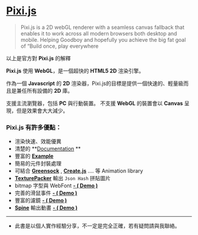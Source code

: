 # [Pixi.js](http://www.pixijs.com/) 

> Pixi.js is a 2D webGL renderer with a seamless canvas fallback that enables it to work across all modern browsers both desktop and mobile. Helping Goodboy and hopefully you achieve the big fat goal of “Build once, play everywhere

以上是官方對 **Pixi.js** 的解釋

**Pixi.js** 使用 **WebGL**，是一個超快的 **HTML5 2D**
 渲染引擎。
 
 作為一個 **Javascript** 的 **2D** 渲染器，Pixi.js的目標是提供一個快速的、輕量級而且是兼任所有設備的 **2D** 庫。

支援主流瀏覽器，包括 **PC** 與行動裝置。
不支援 **WebGL** 的裝置會以 **Canvas** 呈現，但是效果會大大減少。

### Pixi.js 有許多優點：

- 渲染快速、效能優異
- 清楚的 **[Documentation](http://pixijs.github.io/docs/) **
- 豐富的 **[Example](http://pixijs.github.io/examples/)**
- 簡易的元件封裝處理
- 可結合 **[Greensock](https://greensock.com/)** , **[Create.js](http://www.createjs.com/)** .... 等 Animation library
- **[TexturePacker](https://www.codeandweb.com/texturepacker)** 輸出 `Json Hash` 拼貼圖片
- bitmap 字型與 WebFont **[- ( Demo )](http://pixijs.github.io/examples/index.html?s=demos&f=text-demo.js&title=Text)**
- 完善的滑鼠事件 **[- ( Demo ) ](http://pixijs.github.io/examples/index.html?s=demos&f=interactivity.js&title=Interactivity)**
- 豐富的濾鏡 **[- ( Demo )](http://pixijs.github.io/examples/index.html?s=filters&f=blur-filter.js&title=Blur)**
- **[Spine](http://zh.esotericsoftware.com/)** 輸出動畫 **[- ( Demo )](http://pixijs.github.io/examples/index.html?s=spine&f=dragon.js&title=Dragon&plugins=pixi-spine)**

_______
- 此書是以個人實作經驗分享，不一定是完全正確，若有疑問請與我聯絡。